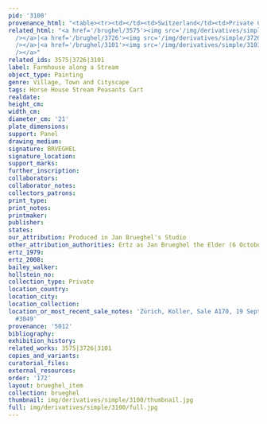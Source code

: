 ```yaml
---
pid: '3100'
provenance_html: "<table><tr><td></td><td>Switzerland</td><td>Private Collection</td></tr></table>"
related_html: "<a href='/brughel/3575'><img src='/img/derivatives/simple/3575/thumbnail.jpg'
  /></a>|<a href='/brughel/3726'><img src='/img/derivatives/simple/3726/thumbnail.jpg'
  /></a>|<a href='/brughel/3101'><img src='/img/derivatives/simple/3101/thumbnail.jpg'
  /></a>"
related_ids: 3575|3726|3101
label: Farmhouse along a Stream
object_type: Painting
genre: Village, Town and Cityscape
tags: Horse House Stream Peasants Cart
realdate: 
height_cm: 
width_cm: 
diameter_cm: '21'
plate_dimensions: 
support: Panel
drawing_medium: 
signature: BRVEGHEL
signature_location: 
support_marks: 
further_inscription: 
collaborators: 
collaborator_notes: 
collectors_patrons: 
print_type: 
print_notes: 
printmaker: 
publisher: 
states: 
our_attribution: Produced in Jan Brueghel's Studio
other_attribution_authorities: Ertz as Jan Brueghel the Elder (6 October 2013)
ertz_1979: 
ertz_2008: 
bailey_walker: 
hollstein_no: 
collection_type: Private
location_country: 
location_city: 
location_collection: 
location_or_most_recent_sale_notes: 'Zürich, Koller, Sale A170, 19 Sept 2014, lot
  #3049'
provenance: '5012'
bibliography: 
exhibition_history: 
related_works: 3575|3726|3101
copies_and_variants: 
curatorial_files: 
external_resources: 
order: '172'
layout: brueghel_item
collection: brueghel
thumbnail: img/derivatives/simple/3100/thumbnail.jpg
full: img/derivatives/simple/3100/full.jpg
---
```

